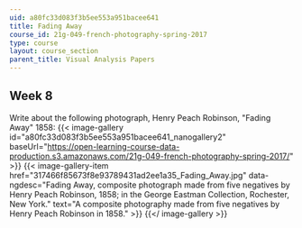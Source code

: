 ```yaml
---
uid: a80fc33d083f3b5ee553a951bacee641
title: Fading Away
course_id: 21g-049-french-photography-spring-2017
type: course
layout: course_section
parent_title: Visual Analysis Papers
---
```


Week 8
------

Write about the following photograph, Henry Peach Robinson, "Fading Away" 1858:
{{< image-gallery id="a80fc33d083f3b5ee553a951bacee641_nanogallery2" baseUrl="https://open-learning-course-data-production.s3.amazonaws.com/21g-049-french-photography-spring-2017/" >}}
{{< image-gallery-item href="317466f85673f8e93789431ad2ee1a35_Fading_Away.jpg" data-ngdesc="Fading Away, composite photograph made from five negatives by Henry Peach Robinson, 1858; in the George Eastman Collection, Rochester, New York." text="A composite photography made from five negatives by Henry Peach Robinson in 1858." >}}
{{</ image-gallery >}}